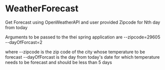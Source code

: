 # WeatherForecast
Get Forecast using OpenWeatherAPI and user provided Zipcode for Nth day from today

Arguments to be passed to the thei spring application are --zipcode=29605 --dayOfForcast=2

where --zipcode is the zip code of the city whose temperature to be forecast
--dayOfForcast is the day from today's date for which temperature needs to be forecast and should be less than 5 days
